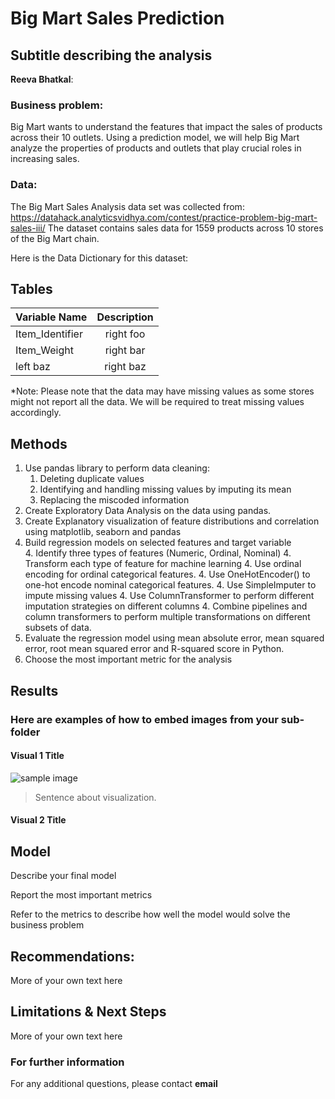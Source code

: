 # Big Mart Sales Prediction
## Subtitle describing the analysis 

**Reeva Bhatkal**: 

### Business problem:

Big Mart wants to understand the features that impact the sales of products across their 10 outlets. Using a prediction model, we will help Big Mart analyze the properties of products and outlets that play crucial roles in increasing sales. 


### Data:
The Big Mart Sales Analysis data set was collected from:
https://datahack.analyticsvidhya.com/contest/practice-problem-big-mart-sales-iii/
The dataset contains sales data for 1559 products across 10 stores of the Big Mart chain. 

Here is the Data Dictionary for this dataset:

## Tables

| Variable Name        | Description |
| -------------        |:-------------:|
| Item_Identifier      | right foo     |
| Item_Weight          | right bar     |
| left baz             | right baz     |

*Note:  Please note that the data may have missing values as some stores might not report all the data. We will be required to treat missing values accordingly.

## Methods
1. Use pandas library to perform data cleaning: 
    1. Deleting duplicate values
    1. Identifying and handling missing values by imputing its mean
    1. Replacing the miscoded information 
2. Create Exploratory Data Analysis on the data using pandas.
3. Create Explanatory visualization of feature distributions and correlation using matplotlib, seaborn and pandas
4. Build regression models on selected features and target variable  
    4. Identify three types of features (Numeric, Ordinal, Nominal)
    4. Transform each type of feature for machine learning
    4. Use ordinal encoding for ordinal categorical features.
    4. Use OneHotEncoder() to one-hot encode nominal categorical features.
    4. Use SimpleImputer to impute missing values 
    4. Use ColumnTransformer to perform different imputation strategies on different columns
    4. Combine pipelines and column transformers to perform multiple transformations on different subsets of data.
5. Evaluate the regression model using mean absolute error, mean squared error, root mean squared error and R-squared score in Python.
6. Choose the most important metric for the analysis


## Results

### Here are examples of how to embed images from your sub-folder


#### Visual 1 Title
![sample image](project1_sample_image.png)

> Sentence about visualization.

#### Visual 2 Title

## Model

Describe your final model

Report the most important metrics

Refer to the metrics to describe how well the model would solve the business problem

## Recommendations:

More of your own text here


## Limitations & Next Steps

More of your own text here


### For further information


For any additional questions, please contact **email**
